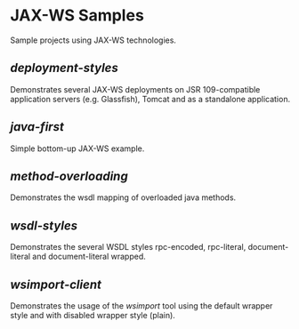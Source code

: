 JAX-WS Samples
==============

Sample projects using JAX-WS technologies.

*deployment-styles*
-----------------
Demonstrates several JAX-WS deployments on JSR 109-compatible application servers (e.g. Glassfish), Tomcat and as a standalone application.
  
*java-first*
----------
Simple bottom-up JAX-WS example.

*method-overloading*
-----------
Demonstrates the wsdl mapping of overloaded java methods.

*wsdl-styles*
-----------
Demonstrates the several WSDL styles rpc-encoded, rpc-literal, document-literal and document-literal wrapped.

*wsimport-client*
---------------
Demonstrates the usage of the *wsimport* tool using the default wrapper style and with disabled wrapper style (plain).
